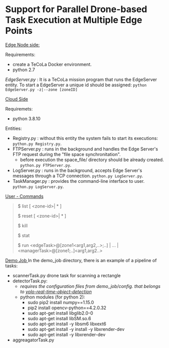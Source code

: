 # Support for Parallel Drone-based Task Execution at Multiple Edge Points

<u> Edge Node side: </u>

Requirements: 
- create a TeCoLa Docker environment. 
- python 2.7

*EdgeServer.py* : It is a TeCoLa mission program that runs the EdgeServer entity. To start a EdgeServer a unique id should be assigned:
 ``` python EdgeServer.py -z|--zone [zoneID] ```

<u> Cloud Side </u>

Requiremets:
- python 3.8.10

Entities:
- Registry.py : without this entity the system fails to start its executions:
``` python.py Registry.py ```.
- FTPServer.py : runs in the background and handles the Edge Server's FTP request during the "file space synchronitation".
    - before execution the space_file/ directory should be already created. 
 ``` python.py FTPServer.py ```.
 - LogServer.py : runs in the background, accepts Edge Server's messages through a TCP connection.
  ``` python.py LogServer.py ```.
 - TaskManager.py : provides the command-line interface to user.
  ``` python.py LogServer.py ```.
  
  <u> User - Commands </u>
  > $ list [ \<zone-id\>| \* ]
  > 
  > $ reset  [ \<zone-id\>| \* ]
  >
  > $ kill
  > 
  > $ stat
  >
  > $ run \<edgeTask\>@[zone1<arg1,arg2,..>;..] | ... | \<managerTask\>@[zone1;..]<arg1,arg2..>

  <u> Demo Job </u>
  In the demo_job directory, there is an example of a pipeline of tasks:
  * scannerTask.py drone task for scanning a rectangle
  * detectorTask.py: 
      - *requires the configuration files from demo_job/config. that belongs to [yolo-real-time-object-detection](https://pjreddie.com/darknet/yolo/)*
      - python modules (for python 2):
        - sudo pip2 install numpy==1.15.0
        - pip2 install opencv-python==4.2.0.32
        - sudo apt-get install libglib2.0-0
        - sudo apt-get install libSM.so.6
        - sudo apt-get install -y libsm6 libxext6
        - sudo apt-get install -y install -y libxrender-dev
        - sudo apt-get install -y  libxrender-dev
   * aggreagatorTask.py

